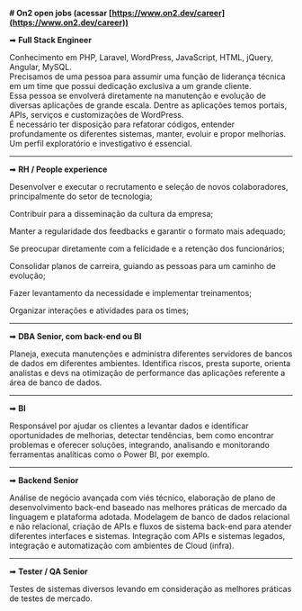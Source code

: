 **# On2 open jobs (acessar [https://www.on2.dev/career](https://www.on2.dev/career))**

➡ **Full Stack Engineer**  

Conhecimento em PHP, Laravel, WordPress, JavaScript, HTML, jQuery, Angular, MySQL.  
Precisamos de uma pessoa para assumir uma função de liderança técnica em um time que possui dedicação exclusiva a um grande cliente.  
Essa pessoa se envolverá diretamente na manutenção e evolução de diversas aplicações de grande escala. Dentre as aplicações temos portais, APIs, serviços e customizações de WordPress.  
É necessário ter disposição para refatorar códigos, entender profundamente os diferentes sistemas, manter, evoluir e propor melhorias. Um perfil exploratório e investigativo é essencial.


_____________________________________________
➡ **RH / People experience** 

Desenvolver e executar o recrutamento e seleção de novos colaboradores, principalmente do setor de tecnologia;

Contribuir para a disseminação da cultura da empresa;

Manter a regularidade dos feedbacks e garantir o formato mais adequado;

Se preocupar diretamente com a felicidade e a retenção dos funcionários;

Consolidar planos de carreira, guiando as pessoas para um caminho de evolução;

Fazer levantamento da necessidade e implementar treinamentos;

Organizar interações e atividades para os times;


_____________________________________________
➡ **DBA Senior, com back-end ou BI**

Planeja, executa manutenções e administra diferentes servidores de bancos de dados em diferentes ambientes. Identifica riscos, presta suporte, orienta analistas e devs na otimização de performance das aplicações referente a área de banco de dados.


_____________________________________________
➡ **BI**

Responsável por ajudar os clientes a levantar dados e identificar oportunidades de melhorias, detectar tendências, bem como encontrar problemas e oferecer soluções, integrando, analisando e monitorando ferramentas analíticas como o Power BI, por exemplo.


_____________________________________________
➡ **Backend Senior**

Análise de negócio avançada com viés técnico, elaboração de plano de desenvolvimento back-end baseado nas melhores práticas de mercado da linguagem e plataforma adotada.
Modelagem de banco de dados relacional e não relacional, criação de APIs e fluxos de sistema back-end para atender diferentes interfaces e sistemas.
Integração com APIs e sistemas legados,  integração e automatização com ambientes de Cloud (infra).

_____________________________________________
➡ **Tester / QA Senior**

Testes de sistemas diversos levando em consideração as melhores práticas de testes de mercado.

